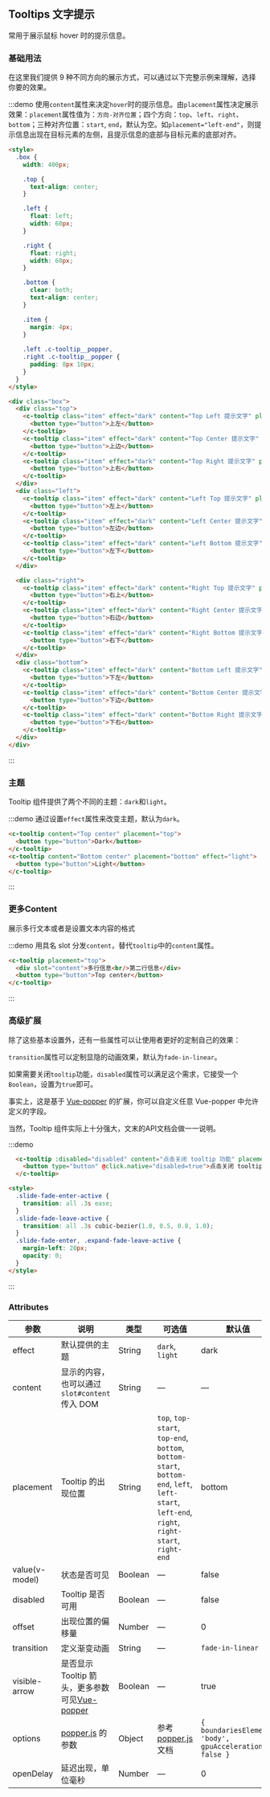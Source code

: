 <script>
var demoTooltip = new Vue({
    el: "#demo-tooltip",
    data() {
      return {
        disabled: false
      };
    }
  });
</script>
## Tooltips 文字提示

常用于展示鼠标 hover 时的提示信息。

### 基础用法

在这里我们提供 9 种不同方向的展示方式，可以通过以下完整示例来理解，选择你要的效果。

:::demo 使用`content`属性来决定`hover`时的提示信息。由`placement`属性决定展示效果：`placement`属性值为：`方向-对齐位置`；四个方向：`top`、`left`、`right`、`bottom`；三种对齐位置：`start`, `end`，默认为空。如`placement="left-end"`，则提示信息出现在目标元素的左侧，且提示信息的底部与目标元素的底部对齐。

```html
<style>
  .box {
    width: 400px;

    .top {
      text-align: center;
    }

    .left {
      float: left;
      width: 60px;
    }

    .right {
      float: right;
      width: 60px;
    }

    .bottom {
      clear: both;
      text-align: center;
    }

    .item {
      margin: 4px;
    }
    
    .left .c-tooltip__popper,
    .right .c-tooltip__popper {
      padding: 8px 10px;
    }
  }
</style>

<div class="box">
  <div class="top">
    <c-tooltip class="item" effect="dark" content="Top Left 提示文字" placement="top-start">
      <button type="button">上左</button>
    </c-tooltip>
    <c-tooltip class="item" effect="dark" content="Top Center 提示文字" placement="top">
      <button type="button">上边</button>
    </c-tooltip>
    <c-tooltip class="item" effect="dark" content="Top Right 提示文字" placement="top-end">
      <button type="button">上右</button>
    </c-tooltip>
  </div>
  <div class="left">
    <c-tooltip class="item" effect="dark" content="Left Top 提示文字" placement="left-start">
      <button type="button">左上</button>
    </c-tooltip>
    <c-tooltip class="item" effect="dark" content="Left Center 提示文字" placement="left">
      <button type="button">左边</button>
    </c-tooltip>
    <c-tooltip class="item" effect="dark" content="Left Bottom 提示文字" placement="left-end">
      <button type="button">左下</button>
    </c-tooltip>
  </div>

  <div class="right">
    <c-tooltip class="item" effect="dark" content="Right Top 提示文字" placement="right-start">
      <button type="button">右上</button>
    </c-tooltip>
    <c-tooltip class="item" effect="dark" content="Right Center 提示文字" placement="right">
      <button type="button">右边</button>
    </c-tooltip>
    <c-tooltip class="item" effect="dark" content="Right Bottom 提示文字" placement="right-end">
      <button type="button">右下</button>
    </c-tooltip>
  </div>
  <div class="bottom">
    <c-tooltip class="item" effect="dark" content="Bottom Left 提示文字" placement="bottom-start">
      <button type="button">下左</button>
    </c-tooltip>
    <c-tooltip class="item" effect="dark" content="Bottom Center 提示文字" placement="bottom">
      <button type="button">下边</button>
    </c-tooltip>
    <c-tooltip class="item" effect="dark" content="Bottom Right 提示文字" placement="bottom-end">
      <button type="button">下右</button>
    </c-tooltip>
  </div>
</div>
```
:::

### 主题

Tooltip 组件提供了两个不同的主题：`dark`和`light`。


:::demo 通过设置`effect`属性来改变主题，默认为`dark`。
```html
<c-tooltip content="Top center" placement="top">
  <button type="button">Dark</button>
</c-tooltip>
<c-tooltip content="Bottom center" placement="bottom" effect="light">
  <button type="button">Light</button>
</c-tooltip>
```
:::

### 更多Content

展示多行文本或者是设置文本内容的格式

:::demo 用具名 slot 分发`content`，替代`tooltip`中的`content`属性。
```html
<c-tooltip placement="top">
  <div slot="content">多行信息<br/>第二行信息</div>
  <button type="button">Top center</button>
</c-tooltip>
```
:::

### 高级扩展

除了这些基本设置外，还有一些属性可以让使用者更好的定制自己的效果：

`transition`属性可以定制显隐的动画效果，默认为`fade-in-linear`。

如果需要关闭`tooltip`功能，`disabled`属性可以满足这个需求，它接受一个`Boolean`，设置为`true`即可。

事实上，这是基于 [Vue-popper](https://github.com/element-component/vue-popper) 的扩展，你可以自定义任意 Vue-popper 中允许定义的字段。

当然，Tooltip 组件实际上十分强大，文末的API文档会做一一说明。

:::demo
```html
  <c-tooltip :disabled="disabled" content="点击关闭 tooltip 功能" placement="bottom" effect="light">
    <button type="button" @click.native="disabled=true">点击关闭 tooltip 功能</button>
  </c-tooltip>

<style>
  .slide-fade-enter-active {
    transition: all .3s ease;
  }
  .slide-fade-leave-active {
    transition: all .3s cubic-bezier(1.0, 0.5, 0.8, 1.0);
  }
  .slide-fade-enter, .expand-fade-leave-active {
    margin-left: 20px;
    opacity: 0;
  }
</style>
```
:::

### Attributes
| 参数               | 说明                                                     | 类型              | 可选值      | 默认值 |
|--------------------|----------------------------------------------------------|-------------------|-------------|--------|
|  effect        |  默认提供的主题  | String            | `dark`, `light`  | dark  |
|  content        |  显示的内容，也可以通过 `slot#content` 传入 DOM  | String            | — | — |
|  placement        |  Tooltip 的出现位置  | String           |  `top`, `top-start`, `top-end`, `bottom`, `bottom-start`, `bottom-end`, `left`, `left-start`, `left-end`, `right`, `right-start`, `right-end` |  bottom |
|  value(v-model)        |  状态是否可见  | Boolean           | — |  false |
|  disabled       |  Tooltip 是否可用  | Boolean           | — |  false |
|  offset        |  出现位置的偏移量  | Number           | — |  0 |
|  transition     |  定义渐变动画      | String             | — | `fade-in-linear` |
|  visible-arrow   |  是否显示 Tooltip 箭头，更多参数可见[Vue-popper](https://github.com/element-component/vue-popper) | Boolean | — | true |
|  options        | [popper.js](https://popper.js.org/documentation.html) 的参数 | Object            | 参考 [popper.js](https://popper.js.org/documentation.html) 文档 | `{ boundariesElement: 'body', gpuAcceleration: false }` |
| openDelay | 延迟出现，单位毫秒 | Number | — | 0 |
